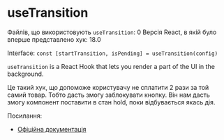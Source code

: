# useTransition

Файлів, що використовують `useTransition`: 0
Версія React, в якій було вперше представлено хук: 18.0

Interface: `const [startTransition, isPending] = useTransition(config)`

`useTransition` is a React Hook that lets you render a part of the UI in the background.


Це такий хук, що допоможе користувачу не сплатити 2 рази за той самий товар. Тобто дасть змогу заблокувати кнопку. Він нам дасть змогу компонент поставити в стан hold, поки відбувається якась дія.

Посилання:
- [Офіційна документація](https://react.dev/reference/react/useTransition)
